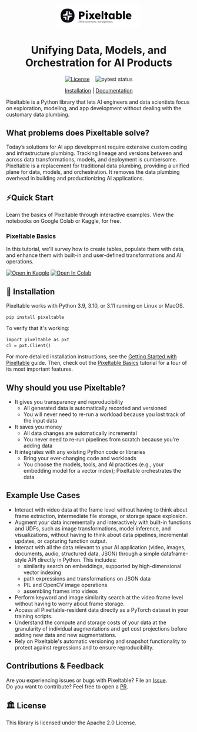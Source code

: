 <div align="center">
<img src="docs/pixeltable-banner.png" width="45%"/>

# Unifying Data, Models, and Orchestration for AI Products

[![License](https://img.shields.io/badge/License-Apache_2.0-blue.svg)](https://opensource.org/licenses/Apache-2.0)
&nbsp;&nbsp;
![pytest status](https://github.com/pixeltable/pixeltable/actions/workflows/pytest.yml/badge.svg)

[Installation](https://pixeltable.github.io/pixeltable/getting-started/) | [Documentation](https://pixeltable.github.io/pixeltable/)
</div>

Pixeltable is a Python library that lets AI engineers and data scientists focus on exploration, modeling, and app development without dealing with the customary data plumbing.

## What problems does Pixeltable solve?

Today’s solutions for AI app development require extensive custom coding and infrastructure
plumbing. Tracking lineage and versions between and across data transformations, models, and
deployment is cumbersome. Pixeltable is a replacement for traditional data plumbing, providing
a unified plane for data, models, and orchestration. It removes the data plumbing overhead in
building and productionizing AI applications.

## ⚡Quick Start
Learn the basics of Pixeltable through interactive examples. View the notebooks on Google Colab or Kaggle, for free.

### Pixeltable Basics
In this tutorial, we'll survey how to create tables, populate them with data, and enhance them with built-in and user-defined transformations and AI operations.

[![Open in Kaggle](https://kaggle.com/static/images/open-in-kaggle.svg)](https://www.kaggle.com/code/brunep/pixeltable-basics) <a target="_blank" href="https://colab.research.google.com/github/pixeltable/pixeltable/blob/master/docs/tutorials/pixeltable-basics.ipynb"> <img src="https://colab.research.google.com/assets/colab-badge.svg" alt="Open In Colab"/> </a>


## 💾 Installation
Pixeltable works with Python 3.9, 3.10, or 3.11 running on Linux or MacOS.

```
pip install pixeltable
```

To verify that it's working:

```
import pixeltable as pxt
cl = pxt.Client()
```

For more detailed installation instructions, see the
[Getting Started with Pixeltable](https://pixeltable.github.io/pixeltable/getting-started/)
guide. Then, check out the
[Pixeltable Basics](https://pixeltable.github.io/pixeltable/tutorials/pixeltable-basics/)
tutorial for a tour of its most important features.

## Why should you use Pixeltable?

- It gives you transparency and reproducibility
    - All generated data is automatically recorded and versioned
    - You will never need to re-run a workload because you lost track of the input data
- It saves you money
    - All data changes are automatically incremental
    - You never need to re-run pipelines from scratch because you’re adding data
- It integrates with any existing Python code or libraries
    - Bring your ever-changing code and workloads
    - You choose the models, tools, and AI practices (e.g., your embedding model for a vector index); Pixeltable orchestrates the data

## Example Use Cases

* Interact with video data at the frame level without having to think about frame extraction,
intermediate file storage, or storage space explosion.
* Augment your data incrementally and interactively with built-in functions and UDFs, such as
image transformations, model inference, and visualizations, without having to think about data pipelines,
incremental updates, or capturing function output.
* Interact with all the data relevant to your AI application (video, images, documents, audio, structured data, JSON) through
a simple dataframe-style API directly in Python. This includes:
    * similarity search on embeddings, supported by high-dimensional vector indexing
    * path expressions and transformations on JSON data
    * PIL and OpenCV image operations
    * assembling frames into videos
* Perform keyword and image similarity search at the video frame level without having to worry about frame
storage.
* Access all Pixeltable-resident data directly as a PyTorch dataset in your training scripts.
* Understand the compute and storage costs of your data at the granularity of individual augmentations and
get cost projections before adding new data and new augmentations.
* Rely on Pixeltable's automatic versioning and snapshot functionality to protect against regressions
and to ensure reproducibility.

## Contributions & Feedback

Are you experiencing issues or bugs with Pixeltable? File an [Issue](https://github.com/pixeltable/pixeltable/issues).
</br>Do you want to contribute? Feel free to open a [PR](https://github.com/pixeltable/pixeltable/pulls).

## :classical_building: License

This library is licensed under the Apache 2.0 License.
